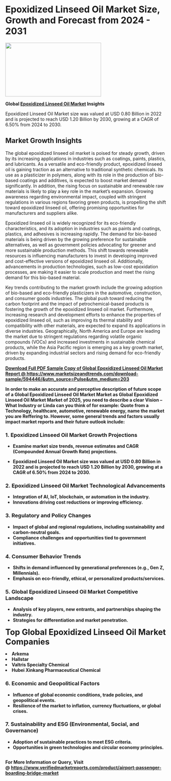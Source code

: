<H1>Epoxidized Linseed Oil Market Size, Growth and Forecast from 2024 - 2031</H1><img class="aligncenter size-medium wp-image-584254" src="https://thirdeyenews.in/wp-content/uploads/2024/09/Global-Market-Research-300x168.jpeg" alt="" width="300" height="168" /><p><strong>Global&nbsp;<a href="https://www.marketsizeandtrends.com/download-sample/594446/&amp;utm_source=Pulse&amp;utm_medium=203">Epoxidized Linseed Oil Market</a> Insights</strong></p><p>Epoxidized Linseed Oil Market size was valued at USD 0.80 Billion in 2022 and is projected to reach USD 1.20 Billion by 2030, growing at a CAGR of 6.50% from 2024 to 2030.</p><p><h2>Market Growth Insights</h2> <p>The global epoxidized linseed oil market is poised for steady growth, driven by its increasing applications in industries such as coatings, paints, plastics, and lubricants. As a versatile and eco-friendly product, epoxidized linseed oil is gaining traction as an alternative to traditional synthetic chemicals. Its use as a plasticizer in polymers, along with its role in the production of bio-based coatings and additives, is expected to boost market demand significantly. In addition, the rising focus on sustainable and renewable raw materials is likely to play a key role in the market’s expansion. Growing awareness regarding environmental impact, coupled with stringent regulations in various regions favoring green products, is propelling the shift toward epoxidized linseed oil, offering promising opportunities for manufacturers and suppliers alike.</p> <p><strong><a href="#"></a></strong></p> <p>Epoxidized linseed oil is widely recognized for its eco-friendly characteristics, and its adoption in industries such as paints and coatings, plastics, and adhesives is increasing rapidly. The demand for bio-based materials is being driven by the growing preference for sustainable alternatives, as well as government policies advocating for greener and more sustainable production methods. This shift towards renewable resources is influencing manufacturers to invest in developing improved and cost-effective versions of epoxidized linseed oil. Additionally, advancements in production technologies, such as low-cost epoxidation processes, are making it easier to scale production and meet the rising demand for this bio-based material.</p> <p>Key trends contributing to the market growth include the growing adoption of bio-based and eco-friendly plasticizers in the automotive, construction, and consumer goods industries. The global push toward reducing the carbon footprint and the impact of petrochemical-based products is fostering the growth of the epoxidized linseed oil market. Furthermore, increasing research and development efforts to enhance the properties of epoxidized linseed oil, such as improving its thermal stability and compatibility with other materials, are expected to expand its applications in diverse industries. Geographically, North America and Europe are leading the market due to stringent regulations regarding volatile organic compounds (VOCs) and increased investments in sustainable chemical products, while the Asia Pacific region is emerging as a key growth market, driven by expanding industrial sectors and rising demand for eco-friendly products.</p> <p><strong><a href="#"></p><p><span class=""><strong>Download Full PDF Sample Copy of Global Epoxidized Linseed Oil Market Report</strong> @ <a href="https://www.marketsizeandtrends.com/download-sample/594446/&amp;utm_source=Pulse&amp;utm_medium=203" target="_blank">https://www.marketsizeandtrends.com/download-sample/594446/&amp;utm_source=Pulse&amp;utm_medium=203</a></span></p><p>In order to make an accurate and perceptive description of future scope of a Global&nbsp;Epoxidized Linseed Oil Market Market as Global&nbsp;Epoxidized Linseed Oil Market Market of 2025, you need to describe a clear Vision &ndash; What Industry or Linda can you think of for example: Quote from a Technology, healthcare, automotive, renewable energy, name the market you are Reffering to. However, some general trends and factors usually impact market reports and their future outlook include:</p><h3>1.&nbsp;<strong>Epoxidized Linseed Oil Market Growth Projections</strong></h3><ul><li>Examine market size trends, revenue estimates and CAGR (Compounded Annual Growth Rate) projections.</li><li><p>Epoxidized Linseed Oil Market size was valued at USD 0.80 Billion in 2022 and is projected to reach USD 1.20 Billion by 2030, growing at a CAGR of 6.50% from 2024 to 2030.</p></li></ul><h3>2.&nbsp;<strong>Epoxidized Linseed Oil Market Technological Advancements</strong></h3><ul><li>Integration of AI, IoT, blockchain, or automation in the industry.</li><li>Innovations driving cost reductions or improving efficiency.</li></ul><h3>3.&nbsp;<strong>Regulatory and Policy Changes</strong></h3><ul><li>Impact of global and regional regulations, including sustainability and carbon-neutral goals.</li><li>Compliance challenges and opportunities tied to government initiatives.</li></ul><h3>4.&nbsp;<strong>Consumer Behavior Trends</strong></h3><ul><li>Shifts in demand influenced by generational preferences (e.g., Gen Z, Millennials).</li><li>Emphasis on eco-friendly, ethical, or personalized products/services.</li></ul><h3>5.&nbsp;<strong>Global Epoxidized Linseed Oil Market Competitive Landscape</strong></h3><ul><li>Analysis of key players, new entrants, and partnerships shaping the industry.</li><li>Strategies for differentiation and market penetration.</li></ul><p data-pm-slice="1 1 []"><span style="color: inherit; font-family: inherit; font-size: 25px;">Top Global Epoxidized Linseed Oil Market Companies</span></p><div class="" data-test-id=""><p><li>Arkema</li><li> Hallstar</li><li> Valtris Specialty Chemical</li><li> Hubei Xinkang Pharmaceutical Chemical</li></p></div><h3>6.&nbsp;<strong>Economic and Geopolitical Factors</strong></h3><ul><li>Influence of global economic conditions, trade policies, and geopolitical events.</li><li>Resilience of the market to inflation, currency fluctuations, or global crises.</li></ul><h3>7.&nbsp;<strong>Sustainability and ESG (Environmental, Social, and Governance)</strong></h3><ul><li>Adoption of sustainable practices to meet ESG criteria.</li><li>Opportunities in green technologies and circular economy principles.</li></ul><h2><strong style="font-size: 14px;">For More Information or Query, Visit @&nbsp;</strong><a style="background-color: #ffffff; font-size: 14px;" href="https://www.marketsizeandtrends.com/report/epoxidized-linseed-oil-market/" target="_blank">https://www.verifiedmarketreports.com/product/airport-passenger-boarding-bridge-market</a></h2>
